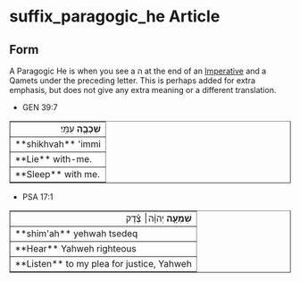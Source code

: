 # suffix_paragogic_he Article

## Form
A Paragogic He is when you see a ה at the end of an [Imperative](https://git.door43.org/Door43/en-uhg/src/master/content/verb_imperative/02.md) and a Qamets under the preceding letter. This is perhaps added for extra emphasis, but does not give any extra meaning or a different translation.

* GEN 39:7
<table border="1" class="docutils">
<colgroup>
<col width="100%" />
</colgroup>
<tbody valign="top">
<tr class="row-odd" align="right"><td><b>שִׁכְבָ֥ה</b> עִמִּֽי׃</td>
</tr>
<tr class="row-even"><td>**shikhvah** 'immi</td>
</tr>
<tr class="row-odd"><td>**Lie** with-me.</td>
</tr>
<tr class="row-even"><td>**Sleep** with me.</td>
</tr>
</tbody>
</table>
	
* PSA 17:1
<table border="1" class="docutils">
<colgroup>
<col width="100%" />
</colgroup>
<tbody valign="top">
<tr class="row-odd" align="right"><td><b>שִׁמְעָ֤ה</b> יְהוָ֨ה׀ צֶ֗דֶק</td>
</tr>
<tr class="row-even"><td>**shim'ah** yehwah tsedeq</td>
</tr>
<tr class="row-odd"><td>**Hear** Yahweh righteous</td>
</tr>
<tr class="row-even"><td>**Listen** to my plea for justice, Yahweh</td>
</tr>
</tbody>
</table>